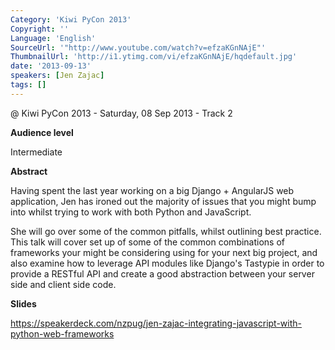 ```yaml
---
Category: 'Kiwi PyCon 2013'
Copyright: ''
Language: 'English'
SourceUrl: '"http://www.youtube.com/watch?v=efzaKGnNAjE"'
ThumbnailUrl: 'http://i1.ytimg.com/vi/efzaKGnNAjE/hqdefault.jpg'
date: '2013-09-13'
speakers: [Jen Zajac]
tags: []
---
```

@ Kiwi PyCon 2013 - Saturday, 08 Sep 2013 - Track 2

**Audience level**

Intermediate

**Abstract**

Having spent the last year working on a big Django + AngularJS web application, Jen has ironed out the majority of issues that you might bump into whilst trying to work with both Python and JavaScript.

She will go over some of the common pitfalls, whilst outlining best practice. This talk will cover set up of some of the common combinations of frameworks your might be considering using for your next big project, and also examine how to leverage API modules like Django's Tastypie in order to provide a RESTful API and create a good abstraction between your server side and client side code.

**Slides**

https://speakerdeck.com/nzpug/jen-zajac-integrating-javascript-with-python-web-frameworks